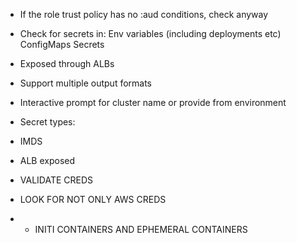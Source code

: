 * If the role trust policy has no :aud conditions, check anyway

* Check for secrets in:
	Env variables (including deployments etc)
	ConfigMaps
	Secrets


* Exposed through ALBs

* Support multiple output formats

* Interactive prompt for cluster name or provide from environment
* Secret types: 



* IMDS
* ALB exposed
* VALIDATE CREDS
* LOOK FOR NOT ONLY AWS CREDS
* * INITI CONTAINERS AND EPHEMERAL CONTAINERS